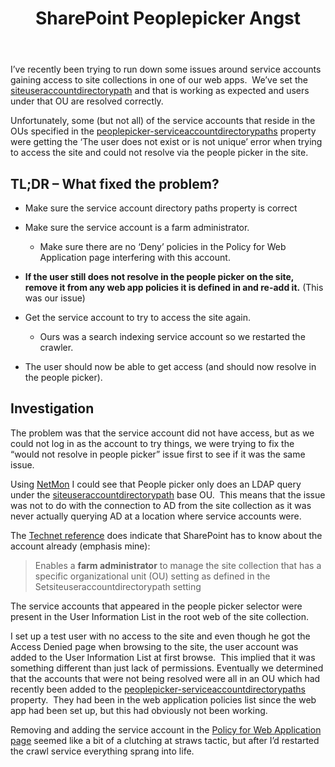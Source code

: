 ﻿---
layout: post
title: SharePoint Peoplepicker Angst
categories: sharepoint peoplepicker
---

I’ve recently been trying to run down some issues around service accounts gaining access to site collections in one of our web apps.  We’ve set the [siteuseraccountdirectorypath](http://technet.microsoft.com/en-us/library/cc263328%28v=office.12%29.aspx) and that is working as expected and users under that OU are resolved correctly.

Unfortunately, some (but not all) of the service accounts that reside in the OUs specified in the [peoplepicker-serviceaccountdirectorypaths](http://technet.microsoft.com/en-us/library/cc263012%28v=office.12%29.aspx) property were getting the ‘The user does not exist or is not unique’ error when trying to access the site and could not resolve via the people picker in the site.

## TL;DR – What fixed the problem? ##

- Make sure the service account directory paths property is correct
- Make sure the service account is a farm administrator.
    - Make sure there are no ‘Deny’ policies in the Policy for Web Application page interfering with this account.

- **If the user still does not resolve in the people picker on the site, remove it from any web app policies it is defined in and re-add it.** (This was our issue)

- Get the service account to try to access the site again.
    - Ours was a search indexing service account so we restarted the crawler.
- The user should now be able to get access (and should now resolve in the people picker).

## Investigation ##
The problem was that the service account did not have access, but as we could not log in as the account to try things, we were trying to fix the “would not resolve in people picker” issue first to see if it was the same issue.

Using [NetMon](http://www.microsoft.com/en-us/download/details.aspx?id=4865) I could see that People picker only does an LDAP query under the [siteuseraccountdirectorypath](http://technet.microsoft.com/en-us/library/cc263328%28v=office.12%29.aspx) base OU.  This means that the issue was not to do with the connection to AD from the site collection as it was never actually querying AD at a location where service accounts were.

The [Technet reference](http://technet.microsoft.com/en-us/library/cc263012%28v=office.12%29.aspx) does indicate that SharePoint has to know about the account already (emphasis mine):

> Enables a **farm administrator** to manage the site collection that has a specific organizational unit (OU) setting as defined in the Setsiteuseraccountdirectorypath setting

The service accounts that appeared in the people picker selector were present in the User Information List in the root web of the site collection.

I set up a test user with no access to the site and even though he got the Access Denied page when browsing to the site, the user account was added to the User Information List at first browse.  This implied that it was something different than just lack of permissions.
Eventually we determined that the accounts that were not being resolved were all in an OU which had recently been added to the [peoplepicker-serviceaccountdirectorypaths](http://technet.microsoft.com/en-us/library/cc263012%28v=office.12%29.aspx) property.  They had been in the web application policies list since the web app had been set up, but this had obviously not been working.

Removing and adding the service account in the [Policy for Web Application page](http://technet.microsoft.com/en-us/library/cc262617%28v=office.12%29.aspx) seemed like a bit of a clutching at straws tactic, but after I’d restarted the crawl service everything sprang into life.
